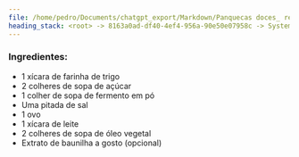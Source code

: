 ```yaml
---
file: /home/pedro/Documents/chatgpt_export/Markdown/Panquecas doces_ receita simples.md
heading_stack: <root> -> 8163a0ad-df40-4ef4-956a-90e50e07958c -> System -> 5667f14f-6b65-430f-bfa0-17414c91667a -> System -> aaa2e895-4ce2-45bc-a0eb-c5e2c8be1052 -> User -> 94e8471c-6244-4452-b999-9fc2eaf84c1e -> Assistant -> Ingredientes:
---
```

### Ingredientes:
- 1 xícara de farinha de trigo
- 2 colheres de sopa de açúcar
- 1 colher de sopa de fermento em pó
- Uma pitada de sal
- 1 ovo
- 1 xícara de leite
- 2 colheres de sopa de óleo vegetal
- Extrato de baunilha a gosto (opcional)

